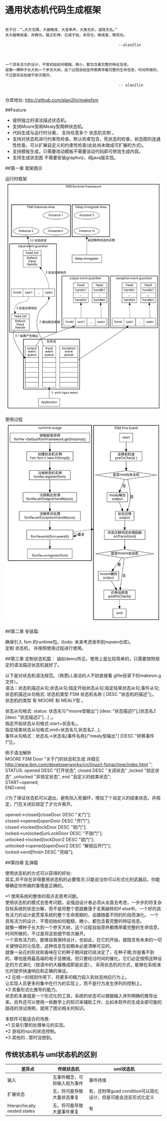 # 通用状态机代码生成框架

<pre>
<code>
老子曰：“…大方无隅，大器晚成，大音希声，大象无形，道隐无名。”
夫大器晚成者，非晚也。器之形神，已成于始，未现也，晚成者，晚现也。

                                                   --alan2lin 
</code>
</pre>
<pre>
<code>
一个具有活力的设计，不管初始如何粗糙，微小，都包含着完整的特征信息。
就像一棵种子长大到一个参天大树，这个过程自始至终都携带着完整的生命信息，时间所做的，不过是将这些细节依次展开。    

                                                   -- alan2lin
</code>
</pre>

仓库地址:  http://github.com/alan2lin/makefsm  


##Feature
* 提供独立的语法描述状态机。   
* 支持Moore型和Mealy型两种状态机。   
* 代码生成与运行时分离， 支持任意多个 状态机实例 。
* 支持对状态机进行约束性检查，默认检查包含，死状态的检查，状态图的连通性检查。可以扩展自定义的约束性检查(此处尚未做成可扩展的方式)。   
* 支持模板生成，只需要改动模板不需要该动代码即可修改生成内容。
* 支持生成状态图 不需要安装graphviz，纯java版实现。   


##第一章  框架图示

运行时框架
![运行时框架](./document/image/dot/dest/framework.svg "运行时框架 在gitlab看不到的话请点击")


使用过程
![使用过程](./document/image/dot/dest/rumtime_usage.svg "使用过程 在gitlab看不到的话请点击")


##第二章 	安装篇:

确保引入 fsm 的runtime包。(todo: 未来考虑发布到maven仓库)。    
定制 状态机， 并按照使用过程进行使用。


##第三章 	定制状态机篇：
诚如demo所见，使用上是比较简单的，只需要按照规定的语法描述状态机就好了。    

以下是对状态机语法规范。（熟悉LL语法的人不妨直接看 gfile目录下的makesm.g文件）。    
语法：状态机描述从句;状态从句;指定开始状态从句;指定结束状态从句;事件从句;   
状态机描述从句格式: 状态机类型  FSM  状态机名称 [ DESC  "状态机的描述"];。   
状态机的类型 有 MOORE 和 MEALY型 。   

状态从句格式: status: 状态名1[/"moore型输出"] [desc "状态描述1"],[状态名2 [desc "状态描述2"]...] ;。   
指定开始状态从句格式:start=状态名;。   
指定结束状态从句格式:end=状态名1[,状态名2...];   
事件从句格式：状态名->状态名\[事件名称[/"mealy型输出"] [DESC "转移事件1"]\];。   

例子语法解析<br/>
MOORE FSM Door  "关于门的状态机生成 详细见 http://www.ibm.com/developerworks/cn/linux/l-fsmachine/index.html ";<br/>
STATUS: opened DESC "打开状态", closed DESC "关闭状态" ,locked "锁定状态" ,unlocked "非锁定状态", end "自定义的结束状态";<br/>
START=opened;<br/>
END=end;<br/>

//为了保证状态机可以退出，避免陷入死循环，增加了个自定义的结束状态，并规定，门在关闭后锁定了才允许离开。<br/>


opened->closed[closeDoor DESC "关门"];<br/>
closed->opened[openDoor DESC "开门"];<br/>
closed->locked[lockDoor DESC "锁门"];<br/>
locked->unlocked[unLockDoor DESC "不锁门"];<br/>
unlocked->locked[lockDoor2 DESC "锁门"];<br/>
unlocked->opened[openDoor2 DESC "解锁后开门"];<br/>
locked->end[finish DESC "完结"];<br/>


##第四章 	乱弹篇

使用状态机的方式可以获得的好处:<br/>
其实,并不存在非得要用状态机的必要情况.只能说当你可以形式化的武器后，你能够确定你所做的事情是正确的。<br/>

*1	使用系统的整体的观点去思考问题。<br/>
使用状态机的模式去思考问题，会强迫设计者必须从全盘去考虑，一步步的将复杂目标系统的状态分解，而不是将整个思路散落于支离破碎的if else中。一个好的具有活力的设计是贯穿系统的整个生命周期的，会跟随着不同的阶段而演化。
一个具有活力的设计，不管初始如何粗糙，微小，都包含着完整的特征信息。<br/>
就像一棵种子长大到一个参天大树，这个过程自始至终都携带着完整的生命信息，时间所做的，不过是将这些细节依次展开。<br/>
一个具有活力的，能够自我保持设计，也如此，在它的开始，就隐含有未来的一切关键特征的元信息，这种信息在初期未必是清晰可见的，<br/>
就像一朵花的形状和香味在它的种子期间就已经决定了，在种子期,你是看不到的，哪怕是用最高端的电子显微镜，但只要经过时间的催化，它们必定按照这种设定的方式演化（按语中的大器晚成即是此意）。
采用状态机的方式，能够在系统演化时提供快速响应和正确的保证。<br/>
*2	在统一的规则作用下，将更多的精力投入到状态响应行为上。<br/>
让实现人员更多的集中在行为的实现上，而不是行为发生序列的控制上。<br/>
*3	具备形式化推导的能力。<br/>
      状态机本身就是一个形式化的工具，系统的状态可以根据输入序列明确的推导出来。另外还可以使用一些数学上的知识来辅助工作，比如本软件的生成全部可能的路径的测试用例，就用了图论相关的知识。<br/>

本软件可能适合的场景:<br/>
*1	交易引擎的处理单元的实现。<br/>
*2	游戏的npc的状态控制。<br/>
*3	其他的...暂时没想到。<br/>


## 传统状态机与 uml状态机的区别

| 差异点 | 传统状态机 | uml状态机 |
|-----|-------|--------|
| 输入  | 无事件概念，可将输入视为事件 |  事件待值 |
| 扩展状态 | 无，将可能导致大量状态重复 | 有，还附带guad condition可以简化设计，但是可能会违反形式化定义  |
| Hierarchically nested states | 无，将可能导致大量事件重复 | 有 |


